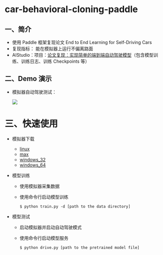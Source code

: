 # car-behavioral-cloning-paddle
## 一、简介
* 使用 Paddle 框架复现论文 End to End Learning for Self-Driving Cars
* 复现指标： 能在模拟器上运行不偏离路面
* AIStudio：项目：[论文复现：实现简单的端到端自动驾驶模型](https://aistudio.baidu.com/aistudio/projectdetail/2253679)（包含模型训练、训练日志、训练 Checkpoints 等）

## 二、Demo 演示
* 模拟器自动驾驶测试：

  ![](https://img-blog.csdnimg.cn/f11007092340466e8a64155ce0283141.gif)

# 三、快速使用
* 模拟器下载
  * [linux](https://d17h27t6h515a5.cloudfront.net/topher/2016/November/5831f0f7_simulator-linux/simulator-linux.zip)
  * [max](https://d17h27t6h515a5.cloudfront.net/topher/2016/November/5831f290_simulator-macos/simulator-macos.zip)
  * [windows_32](https://d17h27t6h515a5.cloudfront.net/topher/2016/November/5831f4b6_simulator-windows-32/simulator-windows-32.zip)
  * [windows_64](https://d17h27t6h515a5.cloudfront.net/topher/2016/November/5831f3a4_simulator-windows-64/simulator-windows-64.zip)

* 模型训练
  * 使用模拟器采集数据
  * 使用命令行启动模型训练

    ```shell
    $ python train.py -d [path to the data directory]
    ```

* 模型测试
  * 启动模拟器并启动自动驾驶模式
  * 使用命令行启动模型服务

    ```shell
    $ python drive.py [path to the pretrained model file]
    ```

